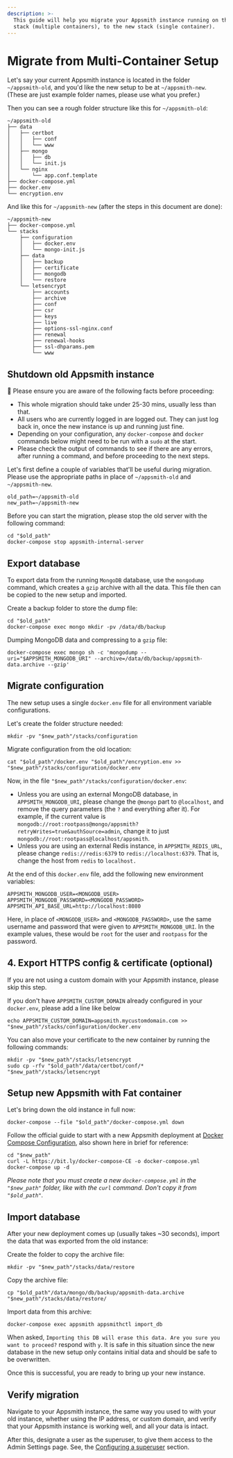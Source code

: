 ```yaml
---
description: >-
  This guide will help you migrate your Appsmith instance running on the old
  stack (multiple containers), to the new stack (single container).
---
```


# Migrate from Multi-Container Setup

Let's say your current Appsmith instance is located in the folder `~/appsmith-old`, and you'd like the new setup to be at `~/appsmith-new`. (These are just example folder names, please use what you prefer.)

Then you can see a rough folder structure like this for `~/appsmith-old`:

```
~/appsmith-old
├── data
│   ├── certbot
│   │   ├── conf
│   │   └── www
│   ├── mongo
│   │   ├── db
│   │   └── init.js
│   └── nginx
│       └── app.conf.template
├── docker-compose.yml
├── docker.env
└── encryption.env
```

And like this for `~/appsmith-new` (after the steps in this document are done):

```
~/appsmith-new
├── docker-compose.yml
└── stacks
    ├── configuration
    │   ├── docker.env
    │   └── mongo-init.js
    ├── data
    │   ├── backup
    │   ├── certificate
    │   ├── mongodb
    │   └── restore
    └── letsencrypt
        ├── accounts
        ├── archive
        ├── conf
        ├── csr
        ├── keys
        ├── live
        ├── options-ssl-nginx.conf
        ├── renewal
        ├── renewal-hooks
        ├── ssl-dhparams.pem
        └── www
```

## Shutdown old Appsmith instance

🚨 Please ensure you are aware of the following facts before proceeding:

* This whole migration should take under 25-30 mins, usually less than that.
* All users who are currently logged in are logged out. They can just log back in, once the new instance is up and running just fine.
* Depending on your configuration, any `docker-compose` and `docker` commands below might need to be run with a `sudo` at the start.
* Please check the output of commands to see if there are any errors, after running a command, and before proceeding to the next steps.

Let's first define a couple of variables that'll be useful during migration. Please use the appropriate paths in place of `~/appsmith-old` and `~/appsmith-new`.

```
old_path=~/appsmith-old
new_path=~/appsmith-new
```

Before you can start the migration, please stop the old server with the following command:

```
cd "$old_path"
docker-compose stop appsmith-internal-server
```

## Export database

To export data from the running `MongoDB` database, use the `mongodump` command, which creates a `gzip` archive with all the data. This file then can be copied to the new setup and imported.

Create a backup folder to store the dump file:

```
cd "$old_path"
docker-compose exec mongo mkdir -pv /data/db/backup
```

Dumping MongoDB data and compressing to a `gzip` file:

```
docker-compose exec mongo sh -c 'mongodump --uri="$APPSMITH_MONGODB_URI" --archive=/data/db/backup/appsmith-data.archive --gzip'
```

## Migrate configuration

The new setup uses a single `docker.env` file for all environment variable configurations.

Let's create the folder structure needed:

```
mkdir -pv "$new_path"/stacks/configuration
```

Migrate configuration from the old location:

```
cat "$old_path"/docker.env "$old_path"/encryption.env >> "$new_path"/stacks/configuration/docker.env
```

Now, in the file `"$new_path"/stacks/configuration/docker.env`:

* Unless you are using an external MongoDB database, in `APPSMITH_MONGODB_URI`, please change the `@mongo` part to `@localhost`, and remove the query parameters (the `?` and everything after it). For example, if the current value is `mongodb://root:rootpass@mongo/appsmith?retryWrites=true&authSource=admin`, change it to just `mongodb://root:rootpass@localhost/appsmith`.
* Unless you are using an external Redis instance, in `APPSMITH_REDIS_URL`, please change `redis://redis:6379` to `redis://localhost:6379`. That is, change the host from `redis` to `localhost.`

At the end of this `docker.env` file, add the following new environment variables:

```
APPSMITH_MONGODB_USER=<MONGODB_USER>
APPSMITH_MONGODB_PASSWORD=<MONGODB_PASSWORD>
APPSMITH_API_BASE_URL=http://localhost:8080
```

Here, in place of `<MONGODB_USER>` and `<MONGODB_PASSWORD>`, use the same username and password that were given to `APPSMITH_MONGODB_URI`. In the example values, these would be `root` for the user and `rootpass` for the password.

## 4. Export HTTPS config & certificate (optional)

If you are not using a custom domain with your Appsmith instance, please skip this step.

If you don't have `APPSMITH_CUSTOM_DOMAIN` already configured in your `docker.env`, please add a line like below

```
echo APPSMITH_CUSTOM_DOMAIN=appsmith.mycustomdomain.com >> "$new_path"/stacks/configuration/docker.env
```

You can also move your certificate to the new container by running the following commands:

```
mkdir -pv "$new_path"/stacks/letsencrypt
sudo cp -rfv "$old_path"/data/certbot/conf/* "$new_path"/stacks/letsencrypt
```

## Setup new Appsmith with Fat container

Let's bring down the old instance in full now:

```
docker-compose --file "$old_path"/docker-compose.yml down
```

Follow the official guide to start with a new Appsmith deployment at [Docker Compose Configuration](./#docker-compose-configuration), also shown here in brief for reference:

```
cd "$new_path"
curl -L https://bit.ly/docker-compose-CE -o docker-compose.yml
docker-compose up -d
```

_Please note that you must create a new `docker-compose.yml` in the `"$new_path"` folder, like with the `curl` command. Don't copy it from `"$old_path"`._

## Import database

After your new deployment comes up (usually takes \~30 seconds), import the data that was exported from the old instance:

Create the folder to copy the archive file:

```
mkdir -pv "$new_path"/stacks/data/restore
```

Copy the archive file:

```
cp "$old_path"/data/mongo/db/backup/appsmith-data.archive "$new_path"/stacks/data/restore/
```

Import data from this archive:

```
docker-compose exec appsmith appsmithctl import_db
```

When asked, `Importing this DB will erase this data. Are you sure you want to proceed?` respond with `y`. It is safe in this situation since the new database in the new setup only contains initial data and should be safe to be overwritten.

Once this is successful, you are ready to bring up your new instance.

## Verify migration

Navigate to your Appsmith instance, the same way you used to with your old instance, whether using the IP address, or custom domain, and verify that your Appsmith instance is working well, and all your data is intact.

After this, designate a user as the superuser, to give them access to the Admin Settings page. See, the [Configuring a superuser](/getting-started/setup/instance-configuration) section.
